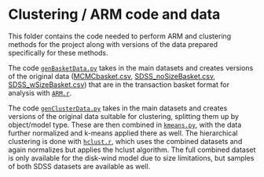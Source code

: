 # Clustering / ARM code and data

This folder contains the code needed to perform ARM and clustering methods for the project along with versions of the data prepared specifically for these methods.

The code [`genBasketData.py`](genBasketData.py) takes in the main datasets and creates versions of the original data ([MCMCbasket.csv](MCMCbasket.csv), [SDSS_noSizeBasket.csv](SDSS_noSizeBasket.csv), [SDSS_wSizeBasket.csv](SDSS_wSizeBasket.csv)) that are in the transaction basket format for analysis with [`ARM.r`](ARM.r). 

The code [`genClusterData.py`](genClusterData.py) takes in the main datasets and creates versions of the original data suitable for clustering, splitting them up by object/model type. These are then combined in [`kmeans.py`](kmeans.py), with the data further normalized and k-means applied there as well. The hierarchical clustering is done with [`hclust.r`](hclust.r), which uses the combined datasets and again normalizes but applies the hclust algorithm. The full combined dataset is only available for the disk-wind model due to size limitations, but samples of both SDSS datasets are available as well.
